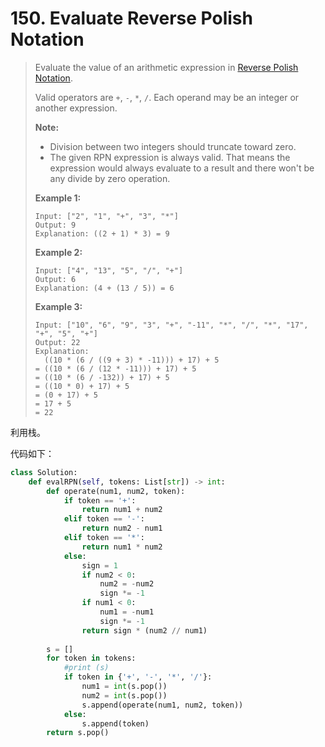 # 150. Evaluate Reverse Polish Notation

> Evaluate the value of an arithmetic expression in [Reverse Polish Notation](http://en.wikipedia.org/wiki/Reverse_Polish_notation).
>
> Valid operators are `+`, `-`, `*`, `/`. Each operand may be an integer or another expression.
>
> **Note:**
>
> - Division between two integers should truncate toward zero.
> - The given RPN expression is always valid. That means the expression would always evaluate to a result and there won't be any divide by zero operation.
>
> **Example 1:**
>
> ```
> Input: ["2", "1", "+", "3", "*"]
> Output: 9
> Explanation: ((2 + 1) * 3) = 9
> ```
>
> **Example 2:**
>
> ```
> Input: ["4", "13", "5", "/", "+"]
> Output: 6
> Explanation: (4 + (13 / 5)) = 6
> ```
>
> **Example 3:**
>
> ```
> Input: ["10", "6", "9", "3", "+", "-11", "*", "/", "*", "17", "+", "5", "+"]
> Output: 22
> Explanation: 
>   ((10 * (6 / ((9 + 3) * -11))) + 17) + 5
> = ((10 * (6 / (12 * -11))) + 17) + 5
> = ((10 * (6 / -132)) + 17) + 5
> = ((10 * 0) + 17) + 5
> = (0 + 17) + 5
> = 17 + 5
> = 22
> ```

利用栈。

代码如下：

```python
class Solution:
    def evalRPN(self, tokens: List[str]) -> int:
        def operate(num1, num2, token):
            if token == '+':
                return num1 + num2
            elif token == '-':
                return num2 - num1
            elif token == '*':
                return num1 * num2
            else:
                sign = 1
                if num2 < 0:
                    num2 = -num2
                    sign *= -1
                if num1 < 0:
                    num1 = -num1
                    sign *= -1
                return sign * (num2 // num1)
            
        s = []
        for token in tokens:
            #print (s)
            if token in {'+', '-', '*', '/'}:
                num1 = int(s.pop())
                num2 = int(s.pop())
                s.append(operate(num1, num2, token))
            else:
                s.append(token)
        return s.pop()
```

